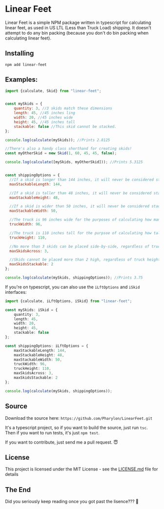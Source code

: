 # Linear Feet

Linear Feet is a simple NPM package written in typescript for calculating linear feet, as used in US LTL (Less than Truck Load) shipping. It doesn't attempt to do any bin packing (because you don't do bin packing when calculating linear feet).

## Installing

```
npm add linear-feet
```

## Examples:

```javascript
import {calculate, Skid} from "linear-feet";


const mySkids = {
    quantity: 3, //3 skids match these dimensions
    length: 45, //45 inches ling
    width: 20, //45 inches wide
    height: 45, //45 inches tall
    stackable: false //This skid cannot be stacked.
};

console.log(calculate(mySkids)); //Prints 2.8125

//There's also a handy class shorthand for creating skids!
const myOtherSkid = new Skid(1, 60, 45, 45, false);

console.log(calculate([mySkids, myOtherSkid])); //Prints 5.3125


const shippingOptions = {
  //If a skid is longer than 144 inches, it will never be considered stackable.
  maxStackableLength: 144, 

  //If a skid is taller than 48 inches, it will never be considered stackable.
  maxStackableHeight: 48, 

  //If a skid is wider than 50 inches, it will never be considered stackable.
  maxStackableWidth: 50,

  //The truck is 96 inches wide for the purposes of calculating how many skids can fit across.  
  truckWidth: 96, 

  //The truck is 110 inches tall for the purpsoe of calculating how tall skids can be stacked
  truckHeight: 110,

  //No more than 3 skids can be placed side-by-side, regardless of truck width. 
  maxSkidsAcross: 3,

  //Skids cannot be placed more than 2 high, regardless of truck height. 
  maxSkidsStackable: 2 
};

console.log(calculate(mySkids, shippingOptions)); //Prints 3.75

```

If you're on typescript, you can also use the `iLftOptions` and `iSkid` interfaces:

```typescript
import {calculate, iLftOptions, iSkid} from "linear-feet";

const mySkids: iSkid = {
    quantity: 3,
    length: 45,
    width: 20,
    height: 45, 
    stackable: false 
};

const shippingOptions: iLftOptions = {
    maxStackableLength: 144,
    maxStackableHeight: 48,
    maxStackableWidth: 50,  
    truckWidth: 96, 
    truckHeight: 110, 
    maxSkidsAcross: 3,
    maxSkidsStackable: 2
};

console.log(calculate(mySkids, shippingOptions)); 

```


## Source

Download the source here: `https://github.com/Pharylon/LinearFeet.git`

It's a typescript project, so if you want to build the source, just run `tsc`.  Then if you want to run tests, it's just `npm test`.

If you want to contribute, just send me a pull request. 😇


## License

This project is licensed under the MIT License - see the [LICENSE.md](LICENSE.md) file for details


## The End

Did you seriously keep reading once you got past the lisence??? 🤣